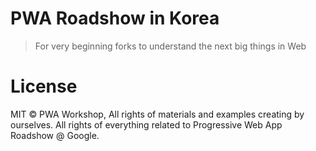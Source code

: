 # PWA Roadshow in Korea

> For very beginning forks to understand the next big things in Web

# License

MIT © PWA Workshop, All rights of materials and examples creating by ourselves. All rights of everything related to Progressive Web App Roadshow @ Google.
